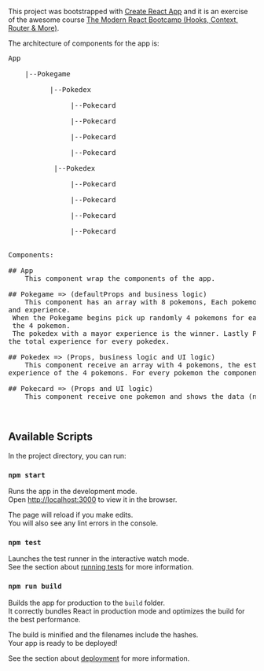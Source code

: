 This project was bootstrapped with [Create React App](https://github.com/facebook/create-react-app) and it is an exercise
of the awesome course [The Modern React Bootcamp (Hooks, Context, Router & More)](https://www.udemy.com/modern-react-bootcamp/).

The architecture of components for the app is:
<pre>
App <br />
    |--Pokegame  <br />
          |--Pokedex <br />
               |--Pokecard <br />
               |--Pokecard <br />
               |--Pokecard <br />
               |--Pokecard <br />
           |--Pokedex <br />
               |--Pokecard <br />
               |--Pokecard <br />
               |--Pokecard <br />
               |--Pokecard <br />
                       
Components:<br />
## App 
    This component wrap the components of the app.<br />
## Pokegame => (defaultProps and business logic)
    This component has an array with 8 pokemons, Each pokemon have a name, a pic, a speciality 
and experience. 
 When the Pokegame begins pick up randomly 4 pokemons for each pokedex and add the experiences of 
 the 4 pokemon.
 The pokedex with a mayor experience is the winner. Lastly Pokegame assign the status (Winner or Looser) and
the total experience for every pokedex.<br />
## Pokedex => (Props, business logic and UI logic) 
    This component receive an array with 4 pokemons, the estatus (Winner or Looser) and the total 
experience of the 4 pokemons. For every pokemon the component render a pokecard.<br />
## Pokecard => (Props and UI logic)
    This component receive one pokemon and shows the data (name, pic, speciality and the experience).<br />
                   
</pre>
## Available Scripts

In the project directory, you can run:

### `npm start`

Runs the app in the development mode.<br>
Open [http://localhost:3000](http://localhost:3000) to view it in the browser.

The page will reload if you make edits.<br>
You will also see any lint errors in the console.

### `npm test`

Launches the test runner in the interactive watch mode.<br>
See the section about [running tests](https://facebook.github.io/create-react-app/docs/running-tests) for more information.

### `npm run build`

Builds the app for production to the `build` folder.<br>
It correctly bundles React in production mode and optimizes the build for the best performance.

The build is minified and the filenames include the hashes.<br>
Your app is ready to be deployed!

See the section about [deployment](https://facebook.github.io/create-react-app/docs/deployment) for more information.

